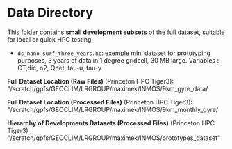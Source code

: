 # Data Directory

This folder contains **small development subsets** of the full dataset, suitable for local or quick HPC testing.

- `ds_nano_surf_three_years.nc`: exemple mini dataset for prototyping purposes, 3 years of data in 1 degree gridcell, 30 MB large. Variables : CT,dic, o2, Qnet, tau-u, tau-y

**Full Dataset Location (Raw Files)** (Princeton HPC Tiger3): "/scratch/gpfs/GEOCLIM/LRGROUP/maximek/INMOS/9km_gyre_data/

**Full Dataset Location (Processed Files)** (Princeton HPC Tiger3): "/scratch/gpfs/GEOCLIM/LRGROUP/maximek/INMOS/9km_monthly_gyre/

**Hierarchy of Developments Datasets (Processed Files)** (Princeton HPC Tiger3) : "/scratch/gpfs/GEOCLIM/LRGROUP/maximek/INMOS/prototypes_dataset" 

